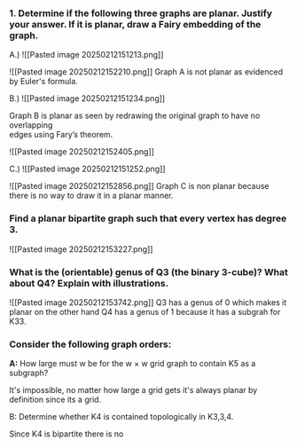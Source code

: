 ### 1. Determine if the following three graphs are planar. Justify your answer. If it is planar, draw a Fairy embedding of the graph.

A.)
![[Pasted image 20250212151213.png]]

![[Pasted image 20250212152210.png]]
Graph A is not planar as evidenced by Euler's formula.

B.)
![[Pasted image 20250212151234.png]]

Graph B is planar as seen by redrawing the original graph to have no overlapping  
edges using Fary’s theorem.

![[Pasted image 20250212152405.png]]


C.)
![[Pasted image 20250212151252.png]]

![[Pasted image 20250212152856.png]]
Graph C is non planar because there is no way to draw it in a planar manner.


### Find a planar bipartite graph such that every vertex has degree 3.

![[Pasted image 20250212153227.png]]

### What is the (orientable) genus of Q3 (the binary 3-cube)? What about Q4? Explain with illustrations.

![[Pasted image 20250212153742.png]]
Q3 has a genus of 0 which makes it planar on the other hand Q4 has a genus of 1 because it has a subgrah for K33.

### Consider the following graph orders:

**A:** How large must w be for the w × w grid graph to contain K5 as a subgraph?

It's impossible, no matter how large a grid gets it's always planar by definition since its a grid.

B: Determine whether K4 is contained topologically in K3,3,4.

Since K4 is bipartite there is no 